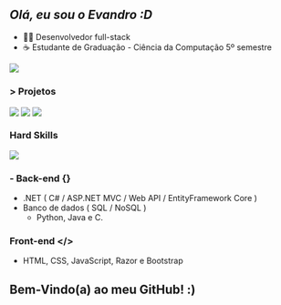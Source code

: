 ## *Olá, eu sou o Evandro :D*

- 👨‍💻 Desenvolvedor full-stack
- ☕ Estudante de Graduação - Ciência da Computação 5º semestre

<a href="https://evandru.github.io"><img align="center" src="https://github-readme-stats.vercel.app/api?username=Evandru&show_icons=true&theme=radical&title_color=8E2DE2&text_color=fff&icon_color=8E2DE2"></a>

### > Projetos
<a href="https://evandru.github.io"><img align="center" src="https://github-readme-stats.vercel.app/api/pin/?username=Evandru&repo=evandru.github.io&show_icons=true&theme=radical&title_color=8E2DE2&text_color=fff&icon_color=8E2DE2"></a>
<a href="https://crypto-currency.azurewebsites.net"><img align="center" src="https://github-readme-stats.vercel.app/api/pin/?username=Evandru&repo=CryptoCurrency&show_icons=true&theme=radical&title_color=8E2DE2&text_color=fff&icon_color=8E2DE2"></a>
<a href="https://searchmovie.azurewebsites.net"><img align="center" src="https://github-readme-stats.vercel.app/api/pin/?username=Evandru&repo=SearchMovie&show_icons=true&theme=radical&title_color=8E2DE2&text_color=fff&icon_color=8E2DE2"></a>


### Hard Skills

<a href="https://evandru.github.io"><img align="center" src="https://github-readme-stats.vercel.app/api/top-langs/?username=Evandru&size_weight=0.5&count_weight=0.5&layout=compact&show_icons=true&theme=radical&title_color=8E2DE2&text_color=fff&icon_color=8E2DE2"></a>

### - Back-end {}
 - .NET ( C# / ASP.NET MVC / Web API / EntityFramework Core )
 - Banco de dados ( SQL / NoSQL )
   - Python, Java e C.

### Front-end </>
 - HTML, CSS, JavaScript, Razor e Bootstrap

## Bem-Vindo(a) ao meu GitHub! :)

